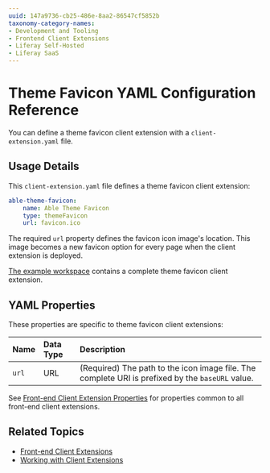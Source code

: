 ```yaml
---
uuid: 147a9736-cb25-486e-8aa2-86547cf5852b
taxonomy-category-names:
- Development and Tooling
- Frontend Client Extensions
- Liferay Self-Hosted
- Liferay SaaS
---
```

# Theme Favicon YAML Configuration Reference

You can define a theme favicon client extension with a `client-extension.yaml` file.

## Usage Details

This `client-extension.yaml` file defines a theme favicon client extension:

```yaml
able-theme-favicon:
    name: Able Theme Favicon
    type: themeFavicon
    url: favicon.ico
```

The required `url` property defines the favicon icon image's location. This image becomes a new favicon option for every page when the client extension is deployed.

[The example workspace](https://github.com/liferay/liferay-portal/tree/master/workspaces/liferay-sample-workspace/client-extensions/liferay-sample-theme-favicon) contains a complete theme favicon client extension.

## YAML Properties

These properties are specific to theme favicon client extensions:

| Name | Data Type | Description |
| :--- | :--- | :--- |
| `url` | URL | (Required) The path to the icon image file. The complete URI is prefixed by the `baseURL` value. |

See [Front-end Client Extension Properties](../front-end-client-extensions.md#front-end-client-extension-properties) for properties common to all front-end client extensions.

## Related Topics

* [Front-end Client Extensions](../front-end-client-extensions.md)
* [Working with Client Extensions](../working-with-client-extensions.md)
